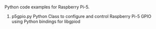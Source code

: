Python code examples for Raspberry Pi-5.

1. p5gpio.py     Python Class to configure and control Raspberry Pi-5 GPIO using Python bindings for libgpiod
